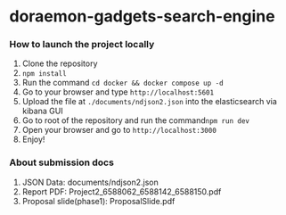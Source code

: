 # doraemon-gadgets-search-engine

### How to launch the project locally

1. Clone the repository
2. `npm install`
3. Run the command `cd docker && docker compose up -d`
4. Go to your browser and type `http://localhost:5601`
5. Upload the file at `./documents/ndjson2.json` into the elasticsearch via kibana GUI
6. Go to root of the repository and run the command`npm run dev`
7. Open your browser and go to `http://localhost:3000`
8. Enjoy!

### About submission docs
1. JSON Data: documents/ndjson2.json
2. Report PDF: Project2_6588062_6588142_6588150.pdf
2. Proposal slide(phase1): ProposalSlide.pdf
